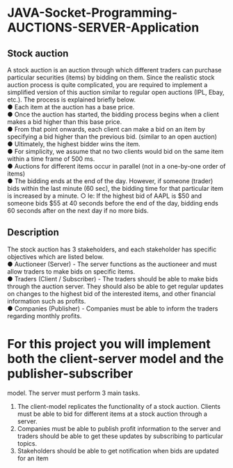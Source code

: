# JAVA-Socket-Programming-AUCTIONS-SERVER-Application


## Stock auction
A stock auction is an auction through which different traders can purchase particular securities
(items) by bidding on them. Since the realistic stock auction process is quite complicated, you
are required to implement a simplified version of this auction similar to regular open auctions
(IPL, Ebay, etc.). The process is explained briefly below.
<br>
● Each item at the auction has a base price.
<br>
● Once the auction has started, the bidding process begins when a client makes a bid
higher than this base price.
<br>
● From that point onwards, each client can make a bid on an item by specifying a bid
higher than the previous bid. (similar to an open auction)
<br>
● Ultimately, the highest bidder wins the item.
<br>
● For simplicity, we assume that no two clients would bid on the same item within a time
frame of 500 ms.
<br>
● Auctions for different items occur in parallel (not in a one-by-one order of items)
<br>
● The bidding ends at the end of the day. However, if someone (trader) bids within the last
minute (60 sec), the bidding time for that particular item is increased by a minute.
○ Ie: If the highest bid of AAPL is $50 and someone bids $55 at 40 seconds before
the end of the day, bidding ends 60 seconds after on the next day if no more
bids.
<br>


## Description
The stock auction has 3 stakeholders, and each stakeholder has specific objectives which are
listed below.
<br>
● Auctioneer (Server) - The server functions as the auctioneer and must allow traders to
make bids on specific items.
<br>
● Traders (Client / Subscriber) - The traders should be able to make bids through the
auction server. They should also be able to get regular updates on changes to the
highest bid of the interested items, and other financial information such as profits.
<br>
● Companies (Publisher) - Companies must be able to inform the traders regarding
monthly profits.
<br>
# For this project you will implement both the client-server model and the publisher-subscriber
model. The server must perform 3 main tasks.
<br>
1. The client-model replicates the functionality of a stock auction. Clients must be able to
bid for different items at a stock auction through a server.
2. Companies must be able to publish profit information to the server and traders should be
able to get these updates by subscribing to particular topics.
3. Stakeholders should be able to get notification when bids are updated for an item
